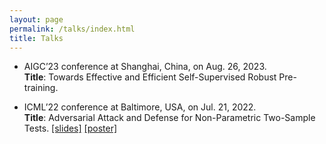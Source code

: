 ```yaml
---
layout: page
permalink: /talks/index.html
title: Talks
---
```


- AIGC’23 conference at Shanghai, China, on Aug. 26, 2023. <br/>
**Title**: Towards Effective and Efficient Self-Supervised Robust Pre-training.

- ICML’22 conference at Baltimore, USA, on Jul. 21, 2022. <br/>
**Title**: Adversarial Attack and Defense for Non-Parametric Two-Sample Tests. [[slides]](https://icml.cc/media/icml-2022/Slides/17058_EBEjIND.pdf) [[poster]](https://icml.cc/media/PosterPDFs/ICML%202022/aba3b6fd5d186d28e06ff97135cade7f.png?t=1657264555.9033003)